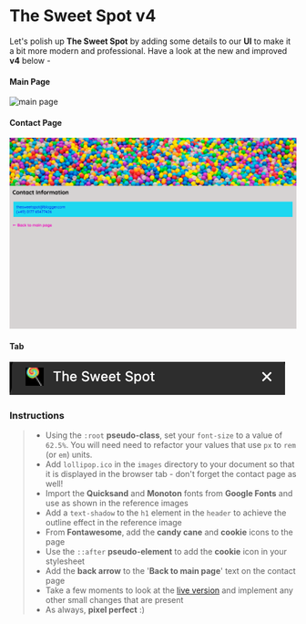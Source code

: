 # The Sweet Spot v4

Let's polish up **The Sweet Spot** by adding some details to our **UI** to make it a bit more modern and professional. Have a look at the new and improved **v4** below -

#### Main Page

![main page](images/main.png)

#### Contact Page

![contact page](images/contact.png)

#### Tab

![tab icon](images/tab.png)

### Instructions

> - Using the `:root` **pseudo-class**, set your `font-size` to a value of `62.5%`. You will need need to refactor your values that use `px` to `rem` (or `em`) units.
> - Add `lollipop.ico` in the `images` directory to your document so that it is displayed in the browser tab - don't forget the contact page as well!
> - Import the **Quicksand** and **Monoton** fonts from **Google Fonts** and use as shown in the reference images
> - Add a `text-shadow` to the `h1` element in the `header` to achieve the outline effect in the reference image
> - From **Fontawesome**, add the **candy cane** and **cookie** icons to the page
> - Use the `::after` **pseudo-element** to add the **cookie** icon in your stylesheet
> - Add the **back arrow** to the '**Back to main page**' text on the contact page
> - Take a few moments to look at the [live version](https://ideal-umbrella-5599f950.pages.github.io/index.html) and implement any other small changes that are present
> - As always, **pixel perfect** :)
